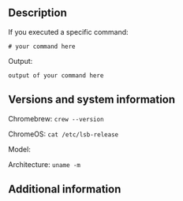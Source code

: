 <!--
## Before you submit an issue
Please look up our issues, maybe your problem was mentioned before.
-->

## Description
<!-- Provide a short description of your problem here. -->

If you executed a specific command:
```shell
# your command here
```

Output:
```
output of your command here
```

## Versions and system information
Chromebrew: `crew --version`

ChromeOS: `cat /etc/lsb-release`

Model: <YOUR CHROMEBOOK MODEL HERE>

Architecture: `uname -m`

## Additional information
<!--
Mention things we might need to know. Like:

What I think needs to be done:
- [ ] step one
- [ ] step two
-->

<!--
## That's it
Thank you for submitting your issue.
When done, please delete the parts of this template which you don't need or these, which are only for guidance.
-->
